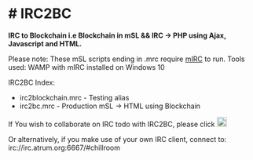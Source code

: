<h1># IRC2BC</h1>

<p><strong>IRC to Blockchain i.e Blockchain in mSL &amp;&amp; IRC -> PHP using Ajax, Javascript and HTML.</strong></p> 

<p>Please note: These mSL scripts ending in .mrc require <a href="https://www.mirc.co.uk/">mIRC</a> to run.
Tools used: WAMP with mIRC installed on Windows 10
</p>
 
IRC2BC Index:

<ul>
  <li>irc2blockchain.mrc - Testing alias</li>
  <li>irc2bc.mrc - Production mSL -> HTML using Blockchain</li>
</ul>

If You wish to collaborate on IRC todo with IRC2BC, please click
<a href="https://www.irccloud.com/invite?channel=%23ChillRoom&amp;hostname=irc.atrum.org&amp;port=6697&amp;ssl=1" target="_blank"><img src="https://img.shields.io/badge/IRC-%23ChillRoom-1e72ff.svg?style=plastic"  height="20"></a>

Or alternatively, if you make use of your own IRC client, connect to: irc://irc.atrum.org:6667/#chillroom

